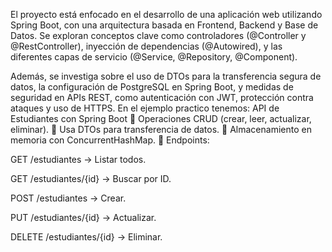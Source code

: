 El proyecto está enfocado en el desarrollo de una aplicación web utilizando Spring Boot, con una arquitectura basada en Frontend, Backend y Base de Datos. Se exploran conceptos clave como controladores (@Controller y @RestController), inyección de dependencias (@Autowired), y las diferentes capas de servicio (@Service, @Repository, @Component).

Además, se investiga sobre el uso de DTOs para la transferencia segura de datos, la configuración de PostgreSQL en Spring Boot, y medidas de seguridad en APIs REST, como autenticación con JWT, protección contra ataques y uso de HTTPS.
En el ejemplo practico tenemos:
API de Estudiantes con Spring Boot
🔹 Operaciones CRUD (crear, leer, actualizar, eliminar).
🔹 Usa DTOs para transferencia de datos.
🔹 Almacenamiento en memoria con ConcurrentHashMap.
🔹 Endpoints:

GET /estudiantes → Listar todos.

GET /estudiantes/{id} → Buscar por ID.

POST /estudiantes → Crear.

PUT /estudiantes/{id} → Actualizar.

DELETE /estudiantes/{id} → Eliminar.
